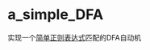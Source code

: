 # a_simple_DFA

实现一个[简单正则表达式](https://leetcode.cn/problems/regular-expression-matching/description/)匹配的DFA自动机